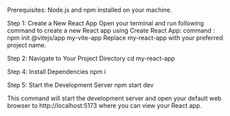 Prerequisites:
    Node.js and npm installed on your machine.


Step 1: Create a New React App
    Open your terminal and run following command to create a new React app using Create React App:
    command : npm init @vitejs/app my-vite-app
    Replace my-react-app with your preferred project name.


Step 2: Navigate to Your Project Directory
    cd my-react-app

Step 4: Install Dependencies
    npm i

Step 5: Start the Development Server
    npm start dev


This command will start the development server and open your default web browser to http://localhost:5173 where you can view your React app.


